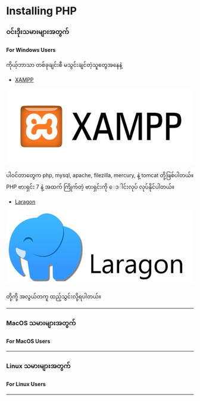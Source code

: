 # Installing PHP

### ဝင်းဒိုးသမားများအတွက်

#### For Windows Users

ကိုယ့်ဘာသာ တစ်ခုချင်းစီ မသွင်းချင်တဲ့သူတွေအနေနဲ့

- [XAMPP](https://www.apachefriends.org/download.html)

![XAMPP](https://raw.githubusercontent.com/ethereal97/php-beginner-tutorial/master/assets/images/xampp.png)

ပါဝင်တာတွေက php, mysql, apache, filezilla, mercury, နဲ့ tomcat တို့ဖြစ်ပါတယ်။
PHP ဗားရှင်း 7 နဲ့ အထက် ကြိုက်တဲ့ ဗားရှင်းကို ‌ေဒ‌‌ါင်းလုပ် လုပ်နိုင်ပါတယ်။

- [Laragon](https://www.laragon.org/download/index.html)

![Laragon](https://raw.githubusercontent.com/ethereal97/php-beginner-tutorial/master/assets/images/laragon.png)

တို့ကို့ အလွယ်တကူ ထည့်သွင်းလို့ရပါတယ်။


---


### MacOS သမားများအတွက်

#### For MacOS Users

---


### Linux သမားများအတွက်

#### For Linux Users

---
